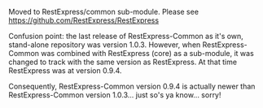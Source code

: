 Moved to RestExpress/common sub-module.  Please see https://github.com/RestExpress/RestExpress

Confusion point: the last release of RestExpress-Common as it's own, stand-alone repository
was version 1.0.3. However, when RestExpress-Common was combined with RestExpress (core)
as a sub-module, it was changed to track with the same version as RestExpress.  At that
time RestExpress was at version 0.9.4.

Consequently, RestExpress-Common version 0.9.4 is actually newer than RestExpress-Common
version 1.0.3... just so's ya know... sorry!
